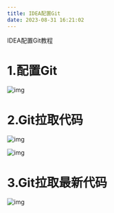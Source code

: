 ```yaml
---
title: IDEA配置Git
date: 2023-08-31 16:21:02
---
```


IDEA配置Git教程



# 1.配置Git



![img](https://gitee.com/gmbjzg/xybc_gzh/raw/master/2021-10-3/1633271324237-image.png)



# 2.Git拉取代码



![img](https://gitee.com/gmbjzg/xybc_gzh/raw/master/2021-10-3/1633271461871-image.png)



![img](https://gitee.com/gmbjzg/xybc_gzh/raw/master/2021-10-3/1633271521290-image.png)



# 3.Git拉取最新代码



![img](https://gitee.com/gmbjzg/xybc_gzh/raw/master/2021-10-3/1633271638821-image.png)



